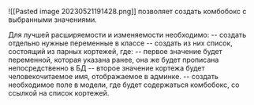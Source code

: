 ![[Pasted image 20230521191428.png]]
позволяет создать комбобокс с выбранными значениями.

Для лучшей  расширяемости и изменяемости необходимо:
-- создать отдельно нужные переменные в классе
-- создать из них список, состоящий из парных кортежей, где:
	  -- первое значение будет переменной, которая указана ранее, она же будет прописана непосредственно в БД
	  -- второе значение кортежа будет человекочитаемое имя, отображаемое в админке.
-- создать необходимое поле в модели, где будет содержаться комбобокс, со ссылкой на список кортежей.